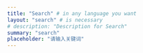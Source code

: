 ```yaml
---
title: "Search" # in any language you want
layout: "search" # is necessary
# description: "Description for Search"
summary: "search"
placeholder: "请输入关键词"
---
```

